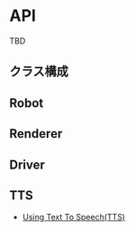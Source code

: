 # API

TBD

## クラス構成

## Robot

## Renderer

## Driver

## TTS

- [Using Text To Speech(TTS)](./text-to-speech.md)